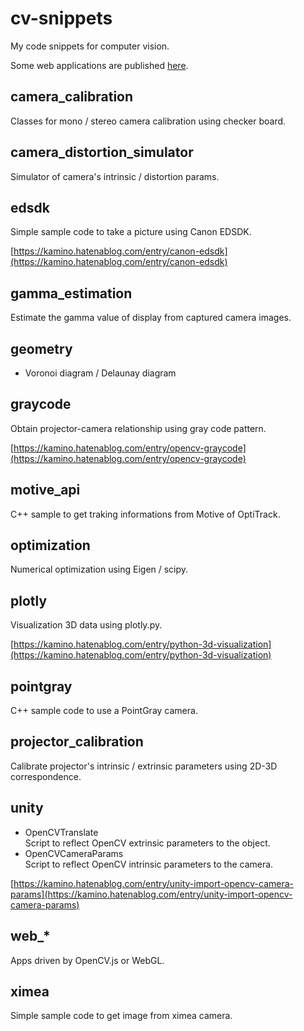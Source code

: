 # cv-snippets

My code snippets for computer vision.

Some web applications are published [here](https://kamino410.github.io/cv-snippets).

## camera_calibration
Classes for mono / stereo camera calibration using checker board.

## camera_distortion_simulator
Simulator of camera's intrinsic / distortion params.

## edsdk
Simple sample code to take a picture using Canon EDSDK.

[https://kamino.hatenablog.com/entry/canon-edsdk](https://kamino.hatenablog.com/entry/canon-edsdk)

## gamma_estimation
Estimate the gamma value of display from captured camera images.

## geometry
* Voronoi diagram / Delaunay diagram

## graycode
Obtain projector-camera relationship using gray code pattern.

[https://kamino.hatenablog.com/entry/opencv-graycode](https://kamino.hatenablog.com/entry/opencv-graycode)

## motive_api
C++ sample to get traking informations from Motive of OptiTrack.

## optimization
Numerical optimization using Eigen / scipy.

## plotly
Visualization 3D data using plotly.py.

[https://kamino.hatenablog.com/entry/python-3d-visualization](https://kamino.hatenablog.com/entry/python-3d-visualization)

## pointgray
C++ sample code to use a PointGray camera.

## projector_calibration
Calibrate projector's intrinsic / extrinsic parameters using 2D-3D correspondence.

## unity
* OpenCVTranslate<br>Script to reflect OpenCV extrinsic parameters to the object.
* OpenCVCameraParams<br>Script to reflect OpenCV intrinsic parameters to the camera.

[https://kamino.hatenablog.com/entry/unity-import-opencv-camera-params](https://kamino.hatenablog.com/entry/unity-import-opencv-camera-params)

## web_*
Apps driven by OpenCV.js or WebGL.

## ximea
Simple sample code to get image from ximea camera.
